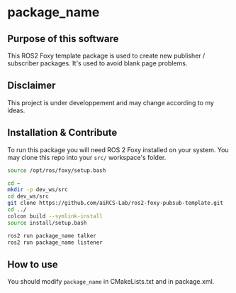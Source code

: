 # package_name

## Purpose of this software
This ROS2 Foxy template package is used to create new publisher / subscriber packages. It's used to avoid blank page problems.

## Disclaimer
This project is under developpement and may change according to my ideas.

## Installation & Contribute
To run this package you will need ROS 2 Foxy installed on your system. You may clone this repo into your `src/` workspace's folder.

```bash
source /opt/ros/foxy/setup.bash

cd ~
mkdir -p dev_ws/src
cd dev_ws/src
git clone https://github.com/aiRCS-Lab/ros2-foxy-pubsub-template.git
cd ../
colcon build --symlink-install
source install/setup.bash

ros2 run package_name talker
ros2 run package_name listener
```

## How to use

You should modify `package_name` in CMakeLists.txt and in package.xml.
